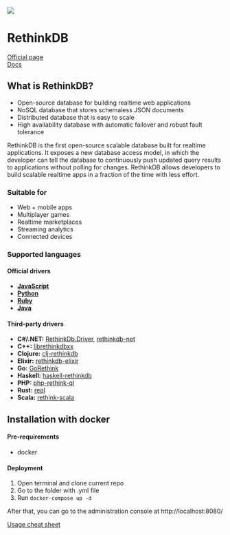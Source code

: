 ![](https://pbs.twimg.com/profile_images/828490798480052225/Sp0fIxul_200x200.jpg)
# RethinkDB

[Official page](https://rethinkdb.com/ "Official page")
<br>
[Docs](https://rethinkdb.com/docs "Docs")

## What is RethinkDB?
- Open-source database for building realtime web applications
- NoSQL database that stores schemaless JSON documents
- Distributed database that is easy to scale
- High availability database with automatic failover and robust fault tolerance

RethinkDB is the first open-source scalable database built for realtime applications. It exposes a new database access model, in which the developer can tell the database to continuously push updated query results to applications without polling for changes. RethinkDB allows developers to build scalable realtime apps in a fraction of the time with less effort.

### Suitable for
- Web + mobile apps
- Multiplayer games
- Realtime marketplaces
- Streaming analytics
- Connected devices

### Supported languages

#### Official drivers
* [**JavaScript**](https://rethinkdb.com/docs/guide/javascript/)
* [**Python**](https://rethinkdb.com/docs/guide/python/)
* [**Ruby**](https://rethinkdb.com/docs/guide/ruby/)
* [**Java**](https://rethinkdb.com/docs/guide/java/)

#### Third-party drivers
* **C#/.NET:** [RethinkDb.Driver](https://github.com/bchavez/RethinkDb.Driver), [rethinkdb-net](https://github.com/mfenniak/rethinkdb-net)
* **C++:** [librethinkdbxx](https://github.com/AtnNn/librethinkdbxx)
* **Clojure:** [clj-rethinkdb](https://github.com/apa512/clj-rethinkdb)
* **Elixir:** [rethinkdb-elixir](https://github.com/rethinkdb/rethinkdb-elixir)
* **Go:** [GoRethink](https://github.com/dancannon/gorethink)
* **Haskell:** [haskell-rethinkdb](https://github.com/atnnn/haskell-rethinkdb)
* **PHP:** [php-rethink-ql](https://github.com/tbolier/php-rethink-ql)
* **Rust:** [reql](https://github.com/rust-rethinkdb/reql)
* **Scala:** [rethink-scala](https://github.com/kclay/rethink-scala)

## Installation with docker

#### Pre-requirements
- docker

#### Deployment
1. Open terminal and clone current repo
2. Go to the folder with .yml file
3. Run `docker-compose up -d`

After that, you can go to the administration console at http://localhost:8080/

[Usage cheat sheet](https://gist.github.com/bradtraversy/6aef077f93c48465891f12958b84a22d "Usage cheat sheet")
